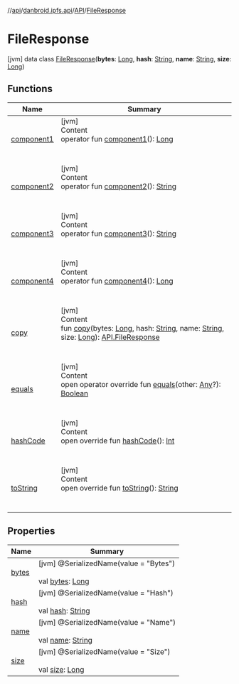 //[api](../../../index.md)/[danbroid.ipfs.api](../../index.md)/[API](../index.md)/[FileResponse](index.md)



# FileResponse  
 [jvm] data class [FileResponse](index.md)(**bytes**: [Long](https://kotlinlang.org/api/latest/jvm/stdlib/kotlin/-long/index.html), **hash**: [String](https://kotlinlang.org/api/latest/jvm/stdlib/kotlin/-string/index.html), **name**: [String](https://kotlinlang.org/api/latest/jvm/stdlib/kotlin/-string/index.html), **size**: [Long](https://kotlinlang.org/api/latest/jvm/stdlib/kotlin/-long/index.html))   


## Functions  
  
|  Name|  Summary| 
|---|---|
| [component1](component1.md)| [jvm]  <br>Content  <br>operator fun [component1](component1.md)(): [Long](https://kotlinlang.org/api/latest/jvm/stdlib/kotlin/-long/index.html)  <br><br><br>
| [component2](component2.md)| [jvm]  <br>Content  <br>operator fun [component2](component2.md)(): [String](https://kotlinlang.org/api/latest/jvm/stdlib/kotlin/-string/index.html)  <br><br><br>
| [component3](component3.md)| [jvm]  <br>Content  <br>operator fun [component3](component3.md)(): [String](https://kotlinlang.org/api/latest/jvm/stdlib/kotlin/-string/index.html)  <br><br><br>
| [component4](component4.md)| [jvm]  <br>Content  <br>operator fun [component4](component4.md)(): [Long](https://kotlinlang.org/api/latest/jvm/stdlib/kotlin/-long/index.html)  <br><br><br>
| [copy](copy.md)| [jvm]  <br>Content  <br>fun [copy](copy.md)(bytes: [Long](https://kotlinlang.org/api/latest/jvm/stdlib/kotlin/-long/index.html), hash: [String](https://kotlinlang.org/api/latest/jvm/stdlib/kotlin/-string/index.html), name: [String](https://kotlinlang.org/api/latest/jvm/stdlib/kotlin/-string/index.html), size: [Long](https://kotlinlang.org/api/latest/jvm/stdlib/kotlin/-long/index.html)): [API.FileResponse](index.md)  <br><br><br>
| [equals](../../../danbroid.ipfs.api.okhttp/-ok-http-call-executor/-companion/index.md#kotlin/Any/equals/#kotlin.Any?/PointingToDeclaration/)| [jvm]  <br>Content  <br>open operator override fun [equals](../../../danbroid.ipfs.api.okhttp/-ok-http-call-executor/-companion/index.md#kotlin/Any/equals/#kotlin.Any?/PointingToDeclaration/)(other: [Any](https://kotlinlang.org/api/latest/jvm/stdlib/kotlin/-any/index.html)?): [Boolean](https://kotlinlang.org/api/latest/jvm/stdlib/kotlin/-boolean/index.html)  <br><br><br>
| [hashCode](../../../danbroid.ipfs.api.okhttp/-ok-http-call-executor/-companion/index.md#kotlin/Any/hashCode/#/PointingToDeclaration/)| [jvm]  <br>Content  <br>open override fun [hashCode](../../../danbroid.ipfs.api.okhttp/-ok-http-call-executor/-companion/index.md#kotlin/Any/hashCode/#/PointingToDeclaration/)(): [Int](https://kotlinlang.org/api/latest/jvm/stdlib/kotlin/-int/index.html)  <br><br><br>
| [toString](../../../danbroid.ipfs.api.okhttp/-ok-http-call-executor/-companion/index.md#kotlin/Any/toString/#/PointingToDeclaration/)| [jvm]  <br>Content  <br>open override fun [toString](../../../danbroid.ipfs.api.okhttp/-ok-http-call-executor/-companion/index.md#kotlin/Any/toString/#/PointingToDeclaration/)(): [String](https://kotlinlang.org/api/latest/jvm/stdlib/kotlin/-string/index.html)  <br><br><br>


## Properties  
  
|  Name|  Summary| 
|---|---|
| [bytes](index.md#danbroid.ipfs.api/API.FileResponse/bytes/#/PointingToDeclaration/)|  [jvm] @SerializedName(value = "Bytes")  <br>  <br>val [bytes](index.md#danbroid.ipfs.api/API.FileResponse/bytes/#/PointingToDeclaration/): [Long](https://kotlinlang.org/api/latest/jvm/stdlib/kotlin/-long/index.html)   <br>
| [hash](index.md#danbroid.ipfs.api/API.FileResponse/hash/#/PointingToDeclaration/)|  [jvm] @SerializedName(value = "Hash")  <br>  <br>val [hash](index.md#danbroid.ipfs.api/API.FileResponse/hash/#/PointingToDeclaration/): [String](https://kotlinlang.org/api/latest/jvm/stdlib/kotlin/-string/index.html)   <br>
| [name](index.md#danbroid.ipfs.api/API.FileResponse/name/#/PointingToDeclaration/)|  [jvm] @SerializedName(value = "Name")  <br>  <br>val [name](index.md#danbroid.ipfs.api/API.FileResponse/name/#/PointingToDeclaration/): [String](https://kotlinlang.org/api/latest/jvm/stdlib/kotlin/-string/index.html)   <br>
| [size](index.md#danbroid.ipfs.api/API.FileResponse/size/#/PointingToDeclaration/)|  [jvm] @SerializedName(value = "Size")  <br>  <br>val [size](index.md#danbroid.ipfs.api/API.FileResponse/size/#/PointingToDeclaration/): [Long](https://kotlinlang.org/api/latest/jvm/stdlib/kotlin/-long/index.html)   <br>

